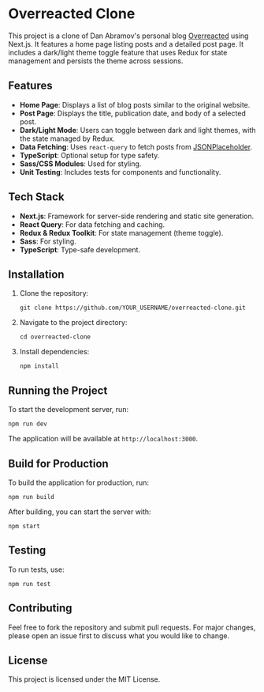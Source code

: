 
# Overreacted Clone

This project is a clone of Dan Abramov's personal blog [Overreacted](https://overreacted.io) using Next.js. It features a home page listing posts and a detailed post page. It includes a dark/light theme toggle feature that uses Redux for state management and persists the theme across sessions.

## Features
- **Home Page**: Displays a list of blog posts similar to the original website.
- **Post Page**: Displays the title, publication date, and body of a selected post.
- **Dark/Light Mode**: Users can toggle between dark and light themes, with the state managed by Redux.
- **Data Fetching**: Uses `react-query` to fetch posts from [JSONPlaceholder](https://jsonplaceholder.typicode.com/posts).
- **TypeScript**: Optional setup for type safety.
- **Sass/CSS Modules**: Used for styling.
- **Unit Testing**: Includes tests for components and functionality.

## Tech Stack
- **Next.js**: Framework for server-side rendering and static site generation.
- **React Query**: For data fetching and caching.
- **Redux & Redux Toolkit**: For state management (theme toggle).
- **Sass**: For styling.
- **TypeScript**: Type-safe development.

## Installation
1. Clone the repository:
   ```
   git clone https://github.com/YOUR_USERNAME/overreacted-clone.git
   ```
2. Navigate to the project directory:
   ```
   cd overreacted-clone
   ```
3. Install dependencies:
   ```
   npm install
   ```

## Running the Project
To start the development server, run:
```
npm run dev
```
The application will be available at `http://localhost:3000`.

## Build for Production
To build the application for production, run:
```
npm run build
```
After building, you can start the server with:
```
npm start
```

## Testing
To run tests, use:
```
npm run test
```

## Contributing
Feel free to fork the repository and submit pull requests. For major changes, please open an issue first to discuss what you would like to change.

## License
This project is licensed under the MIT License.
